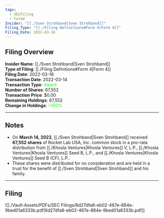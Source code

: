 ```yaml
---
tags:
  - SECFiling
  - Form4
Insider: "[[./Sven Strohband|Sven Strohband]]"
Filing_Type: "[[./Filing Definitions#Form 4|Form 4]]"
Filing_Date: 2022-03-16
---
```


## Filing Overview

**Insider Name**: [[./Sven Strohband|Sven Strohband]]  
**Type of Filing**: [[./Filing Definitions#Form 4|Form 4]]  
**Filing Date**: 2022-03-16  
**Transaction Date**: 2022-03-14  
**Transaction Type**: <span style="color:lime">Award</span>  
**Number of Shares**: 67,552  
**Transaction Price**: $0.00  
**Remaining Holdings**: 67,552  
**Change in Holdings**: <span style="color:lime">+100%</span>  

---

## Notes

- On **March 14, 2022**, [[./Sven Strohband|Sven Strohband]] received **67,552 shares** of Rocket Lab USA, Inc. common stock in a pro-rata distribution from [[./Khosla Ventures|Khosla Ventures]] V, L.P., [[./Khosla Ventures|Khosla Ventures]] Seed B, L.P., and [[./Khosla Ventures|Khosla Ventures]] Seed B (CF), L.P..
- These shares were distributed for no consideration and are held in a trust for the benefit of [[./Sven Strohband|Sven Strohband]] and his family.

---

## Filing

![[./Vault-Assets/PDFs/SEC Filings/6d27dfa8-eb02-467e-884e-9bed01a6333b.pdf|6d27dfa8-eb02-467e-884e-9bed01a6333b.pdf]]
